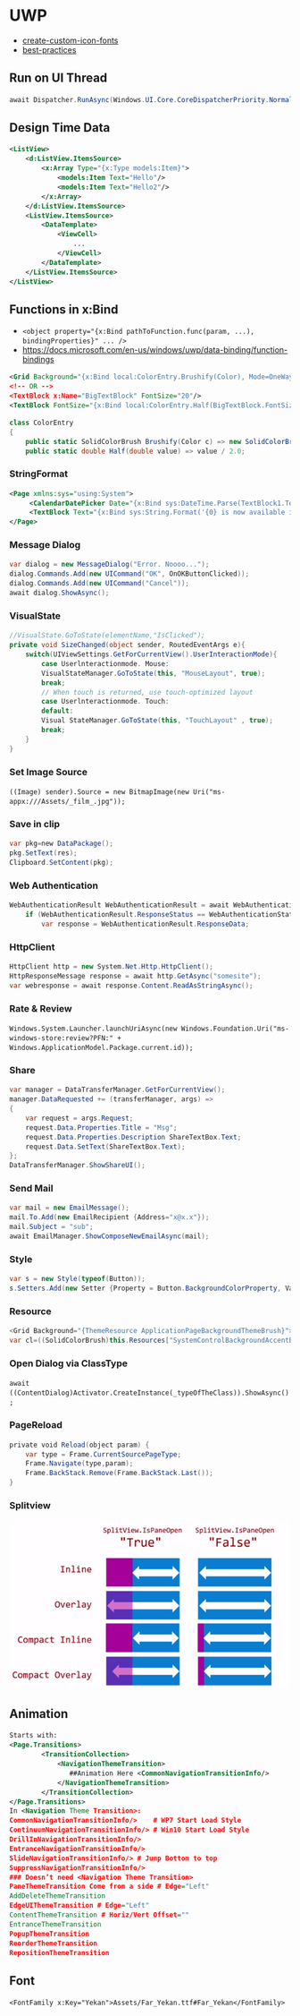 # UWP

* [create-custom-icon-fonts](https://medium.com/@Niels9001/create-custom-icon-fonts-and-use-them-in-your-uwp-app-1c518febbda1)
* [best-practices](https://github.com/futurice/windows-app-development-best-practices)

## Run on UI Thread

```c#
await Dispatcher.RunAsync(Windows.UI.Core.CoreDispatcherPriority.Normal, ()=> foo());
```

## Design Time Data

```xml
<ListView>
    <d:ListView.ItemsSource>
        <x:Array Type="{x:Type models:Item}">
            <models:Item Text="Hello"/>
            <models:Item Text="Hello2"/>
        </x:Array>
    </d:ListView.ItemsSource>
    <ListView.ItemsSource>
        <DataTemplate>
            <ViewCell>
                ...
            </ViewCell>
        </DataTemplate>
    </ListView.ItemsSource>
</ListView>
```

## Functions in x:Bind

* `<object property="{x:Bind pathToFunction.func(param, ...), bindingProperties}" ... />`
* https://docs.microsoft.com/en-us/windows/uwp/data-binding/function-bindings

```xml
<Grid Background="{x:Bind local:ColorEntry.Brushify(Color), Mode=OneWay}"
<!-- OR -->
<TextBlock x:Name="BigTextBlock" FontSize="20"/>
<TextBlock FontSize="{x:Bind local:ColorEntry.Half(BigTextBlock.FontSize)}" />
```

```c#
class ColorEntry
{
    public static SolidColorBrush Brushify(Color c) => new SolidColorBrush(c);
    public static double Half(double value) => value / 2.0;
```

### StringFormat

```xml
<Page xmlns:sys="using:System">
     <CalendarDatePicker Date="{x:Bind sys:DateTime.Parse(TextBlock1.Text)}" />
     <TextBlock Text="{x:Bind sys:String.Format('{0} is now available in {1}', local:MyPage.personName, local:MyPage.location)}" />
</Page>
```

### Message Dialog

``` cs
var dialog = new MessageDialog("Error. Noooo...");
dialog.Commands.Add(new UICommand("OK", OnOKButtonClicked));
dialog.Commands.Add(new UICommand("Cancel"));
await dialog.ShowAsync();
```

### VisualState

``` cs
//VisualState.GoToState(elementName,"IsClicked");
private void SizeChanged(object sender, RoutedEventArgs e){
    switch(UIViewSettings.GetForCurrentView().UserInteractionMode){
        case Userlnteractionmode. Mouse:
        VisualStateManager.GoToState(this, "MouseLayout", true);
        break;
        // When touch is returned, use touch-optimized layout
        case Userlnteractionmode. Touch: 
        default:
        Visual StateManager.GoToState(this, "TouchLayout" , true);
        break;
    }
}
```

### Set Image Source

`((Image) sender).Source = new BitmapImage(new Uri("ms-appx:///Assets/_film_.jpg"));`

### Save in clip

```cs
var pkg=new DataPackage();
pkg.SetText(res);
Clipboard.SetContent(pkg);
```

### Web Authentication

```cs
WebAuthenticationResult WebAuthenticationResult = await WebAuthenticationBroker.AuthenticateAsync(WebAuthenticationOptions.None, new Uri(loginUrl));
    if (WebAuthenticationResult.ResponseStatus == WebAuthenticationStatus.Success)
        var response = WebAuthenticationResult.ResponseData;
```

### HttpClient

```cs
HttpClient http = new System.Net.Http.HttpClient();
HttpResponseMessage response = await http.GetAsync("somesite");
var webresponse = await response.Content.ReadAsStringAsync();
```

### Rate & Review

`Windows.System.Launcher.launchUriAsync(new Windows.Foundation.Uri("ms-windows-store:review?PFN:" + Windows.ApplicationModel.Package.current.id));`

### Share

```cs
var manager = DataTransferManager.GetForCurrentView();
manager.DataRequested += (transferManager, args) =>
{
    var request = args.Request;
    request.Data.Properties.Title = "Msg";
    request.Data.Properties.Description ShareTextBox.Text;
    request.Data.SetText(ShareTextBox.Text);
};
DataTransferManager.ShowShareUI();
```

### Send Mail

```cs
var mail = new EmailMessage();
mail.To.Add(new EmailRecipient {Address="x@x.x"});
mail.Subject = "sub";
await EmailManager.ShowComposeNewEmailAsync(mail);
```

### Style

```cs
var s = new Style(typeof(Button));
s.Setters.Add(new Setter {Property = Button.BackgroundColorProperty, Value = Color.Red});
```

### Resource

```cs
<Grid Background="{ThemeResource ApplicationPageBackgroundThemeBrush}">
var cl=((SolidColorBrush)this.Resources["SystemControlBackgroundAccentBrush"]).Color;
```

### Open Dialog via ClassType

`await ((ContentDialog)Activator.CreateInstance(_typeOfTheClass)).ShowAsync();`

### PageReload

```cs
private void Reload(object param) {
    var type = Frame.CurrentSourcePageType;
    Frame.Navigate(type,param);
    Frame.BackStack.Remove(Frame.BackStack.Last());
}
```

### Splitview

![Splitview](assets/uwp_splitview.png)

## Animation

```xml
Starts with:
<Page.Transitions>
        <TransitionCollection>
            <NavigationThemeTransition>
               ##Animation Here <CommonNavigationTransitionInfo/>
            </NavigationThemeTransition>
        </TransitionCollection>
</Page.Transitions>
In <Navigation Theme Transition>:
CommonNavigationTransitionInfo/>	# WP7 Start Load Style
ContinuumNavigationTransitionInfo/>	# Win10 Start Load Style
DrillInNavigationTransitionInfo/>		
EntranceNavigationTransitionInfo/>		
SlideNavigationTransitionInfo/> # Jump Bottom to top
SuppressNavigationTransitionInfo/>		
### Doesn’t need <Navigation Theme Transition>
PaneThemeTransition	Come from a side # Edge="Left"
AddDeleteThemeTransition		
EdgeUIThemeTransition # Edge="Left"
ContentThemeTransition # Horiz/Vert Offset=""
EntranceThemeTransition		
PopupThemeTransition		
ReorderThemeTransition		
RepositionThemeTransition		
```

## Font

`<FontFamily x:Key="Yekan">Assets/Far_Yekan.ttf#Far_Yekan</FontFamily>`